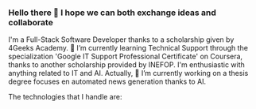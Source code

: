 ### Hello there 👋 I hope we can both exchange ideas and collaborate

I'm a Full-Stack Software Developer thanks to a scholarship given by 4Geeks Academy.
🌱 I’m currently learning Technical Support through the specialization 'Google IT Support Professional Certificate' on Coursera,
thanks to another scholarship provided by INEFOP. I'm enthusiastic with anything related to IT and AI.
Actually, 🔭 I’m currently working on a thesis degree focuses en automated news generation thanks to AI.

The technologies that I handle are:


<!--
**FacundoGdS/FacundoGdS** is a ✨ _special_ ✨ repository because its `README.md` (this file) appears on your GitHub profile.

Here are some ideas to get you started:

- 🔭 I’m currently working on ...
- 🌱 I’m currently learning ...
- 👯 I’m looking to collaborate on ...
- 🤔 I’m looking for help with ...
- 💬 Ask me about ...
- 📫 How to reach me: ...
- 😄 Pronouns: ...
- ⚡ Fun fact: ...
-->
